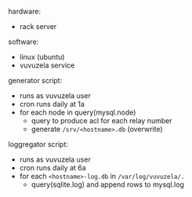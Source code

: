hardware:
- rack server

software:
- linux (ubuntu)
- vuvuzela service

generator script:
- runs as vuvuzela user
- cron runs daily at 1a
- for each node in query(mysql.node)
  - query to produce acl for each relay number
  - generate `/srv/<hostname>.db` (overwrite)

loggregator script:
- runs as vuvuzela user
- cron runs daily at 6a
- for each `<hostname>-log.db` in `/var/log/vuvuzela/.`
  - query(sqlite.log) and append rows to mysql.log
